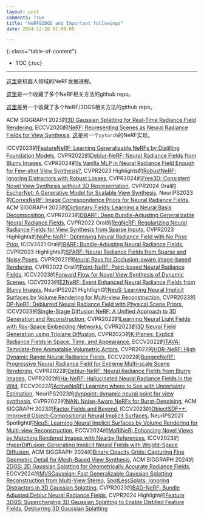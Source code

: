 ```yaml
---
layout: post
comments: True
title: "NeRF&3DGS and Important followings"
date: 2024-12-28 01:09:00

---
```


<!--more-->

{: class="table-of-content"}
* TOC
{:toc}

---

[这里](https://github.com/zubair-irshad/Awesome-Implicit-NeRF-Robotics)是机器人领域的NeRF发展进程。

[这里](https://github.com/visonpon/New-View-Synthesis)是一个收藏了多个NeRF相关方法的github repo。

[这里](https://github.com/yangjiheng/nerf_and_beyond_docs)是另一个收藏了多个NeRF/3DGS相关方法的github repo。

ACM SIGGRAPH 2023的[3D Gaussian Splatting for Real-Time Radiance Field Rendering](https://repo-sam.inria.fr/fungraph/3d-gaussian-splatting/), ECCV2020的[NeRF: Representing Scenes as Neural Radiance Fields for View Synthesis](https://github.com/yenchenlin/nerf-pytorch/tree/master), [这](https://github.com/bmild/nerf/tree/master)是另一个`pytorch`的NeRF实现。

ICCV2023的[FeatureNeRF: Learning Generalizable NeRFs by Distilling Foundation Models](https://jianglongye.com/featurenerf/), CVPR2022的[Deblur-NeRF: Neural Radiance Fields from Blurry Images](https://limacv.github.io/deblurnerf/), CVPR2024的[Is Vanilla MLP in Neural Radiance Field Enough for Few-shot View Synthesis?](https://openaccess.thecvf.com/content/CVPR2024/papers/Zhu_Is_Vanilla_MLP_in_Neural_Radiance_Field_Enough_for_Few-shot_CVPR_2024_paper.pdf), CVPR2023 Highlights的[RobustNeRF: Ignoring Distractors with Robust Losses](https://robustnerf.github.io/), CVPR2024的[Free3D: Consistent Novel View Synthesis without 3D Representation](https://chuanxiaz.com/free3d/), CVPR2024 Oral的[EscherNet: A Generative Model for Scalable View Synthesis](https://kxhit.github.io/EscherNet), NeurIPS2023的[CorresNeRF: Image Correspondence Priors for Neural Radiance Fields](https://yxlao.github.io/corres-nerf/), ACM SIGGRAPH 2023的[Dictionary Fields: Learning a Neural Basis Decomposition](https://apchenstu.github.io/FactorFields/), CVPR2023的[DBARF: Deep Bundle-Adjusting Generalizable Neural Radiance Fields](https://aibluefisher.github.io/dbarf/), CVPR2022 Oral的[RegNeRF: Regularizing Neural Radiance Fields for View Synthesis from Sparse Inputs](https://m-niemeyer.github.io/regnerf/), CVPR2023 Highlights的[NoPe-NeRF: Optimising Neural Radiance Field with No Pose Prior](https://nope-nerf.active.vision/), ICCV2021 Oral的[BARF: Bundle-Adjusting Neural Radiance Fields](https://chenhsuanlin.bitbucket.io/bundle-adjusting-NeRF/), CVPR2023 Highlights的[SPARF: Neural Radiance Fields from Sparse and Noisy Poses](https://prunetruong.com/sparf.github.io/), CVPR2022的[Neural Rays for Occlusion-aware Image-based Rendering](https://liuyuan-pal.github.io/NeuRay/), CVPR2022 Oral的[Point-NeRF: Point-based Neural Radiance Fields](https://xharlie.github.io/projects/project_sites/pointnerf/), ICCV2023的[Forward Flow for Novel View Synthesis of Dynamic Scenes](https://npucvr.github.io/ForwardFlowDNeRF/), ICCV2023的[E2NeRF: Event Enhanced Neural Radiance Fields from Blurry Images](https://icvteam.github.io/E2NeRF.html), NeurIPS2021 Hightlight的[NeuS: Learning Neural Implicit Surfaces by Volume Rendering for Multi-view Reconstruction](https://lingjie0206.github.io/papers/NeuS/), CVPR2023的[DP-NeRF: Deblurred Neural Radiance Field with Physical Scene Priors](https://dogyoonlee.github.io/dpnerf/), ICCV2023的[Single-Stage Diffusion NeRF: A Unified Approach to 3D Generation and Reconstruction](https://lakonik.github.io/ssdnerf/), CVPR2022的[Learning Neural Light Fields with Ray-Space Embedding Networks](https://neural-light-fields.github.io/), CVPR2023的[3D Neural Field Generation using Triplane Diffusion](https://jryanshue.com/nfd/), CVPR2023的[K-Planes: Explicit Radiance Fields in Space, Time, and Appearance](https://sarafridov.github.io/K-Planes/), ECCV2022的[TAVA: Template-free Animatable Volumetric Actors](https://www.liruilong.cn/projects/tava/), CVPR2022的[HDR-NeRF: High Dynamic Range Neural Radiance Fields](https://xhuangcv.github.io/hdr-nerf/), ECCV2022的[BungeeNeRF: Progressive Neural Radiance Field for Extreme Multi-scale Scene Rendering](https://city-super.github.io/citynerf/), CVPR2022的[Deblur-NeRF: Neural Radiance Fields from Blurry Images](https://limacv.github.io/deblurnerf/), CVPR2022的[Ha-NeRF: Hallucinated Neural Radiance Fields in the Wild](https://rover-xingyu.github.io/Ha-NeRF/), ECCV2022的[ActiveNeRF: Learning where to See with Uncertainty Estimation](https://github.com/LeapLabTHU/ActiveNeRF), NeurIPS2023的[dynpoint: dynamic neural point for view synthesis](https://github.com/kaichen-z/DynPoint), CVPR2022的[NAN: Noise-Aware NeRFs for Burst-Denoising](https://noise-aware-nerf.github.io/), ACM SIGGRAPH 2023的[Factor Fields and Beyond](https://apchenstu.github.io/FactorFields/), ICCV2023的[ObjectSDF++: Improved Object-Compositional Neural Implicit Surfaces](https://wuqianyi.top/objectsdf++), NeurIPS2021 Spotlight的[NeuS: Learning Neural Implicit Surfaces by Volume Rendering for Multi-view Reconstruction](https://lingjie0206.github.io/papers/NeuS/), ECCV2024的[MaRINeR: Enhancing Novel Views by Matching Rendered Images with Nearby References](https://boelukas.github.io/mariner/), ICCV2023的[HyperDiffusion: Generating Implicit Neural Fields with Weight-Space Diffusion](https://ziyaerkoc.com/hyperdiffusion/), ACM SIGGRAPH 2024的[Binary Opacity Grids: Capturing Fine Geometric Detail for Mesh-Based View Synthesis](https://creiser.github.io/binary_opacity_grid/), ACM SIGGRAPH 2024的[2DGS: 2D Gaussian Splatting for Geometrically Accurate Radiance Fields](https://surfsplatting.github.io/), ECCV2024的[MVSGaussian: Fast Generalizable Gaussian Splatting Reconstruction from Multi-View Stereo](https://mvsgaussian.github.io/), [SpotLessSplats: Ignoring Distractors in 3D Gaussian Splatting](https://spolesssplats.github.io/), CVPR2023的[BAD-NeRF: Bundle Adjusted Deblur Neural Radiance Fields](https://wangpeng000.github.io/BAD-NeRF/), CVPR2024 Highlight的[Feature 3DGS: Supercharging 3D Gaussian Splatting to Enable Distilled Feature Fields](https://feature-3dgs.github.io/), [Deblurring 3D Gaussian Splatting](https://benhenryl.github.io/Deblurring-3D-Gaussian-Splatting/)
